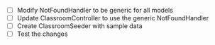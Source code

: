 - [ ] Modify NotFoundHandler to be generic for all models
- [ ] Update ClassroomController to use the generic NotFoundHandler
- [ ] Create ClassroomSeeder with sample data
- [ ] Test the changes
